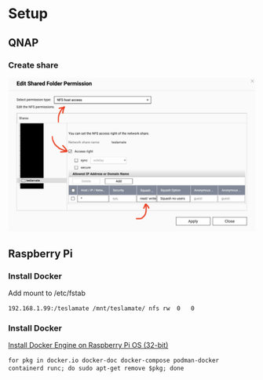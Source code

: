 # Setup

## QNAP

### Create share

![Setup Shared Folder](/setup/QNAP_set_share_permissions.png)

## Raspberry Pi

### Install Docker

Add mount to /etc/fstab

```
192.168.1.99:/teslamate	/mnt/teslamate/	nfs	rw	0	0
```

### Install Docker

[Install Docker Engine on Raspberry Pi OS (32-bit)](https://docs.docker.com/engine/install/raspberry-pi-os/)

```
for pkg in docker.io docker-doc docker-compose podman-docker containerd runc; do sudo apt-get remove $pkg; done
```
